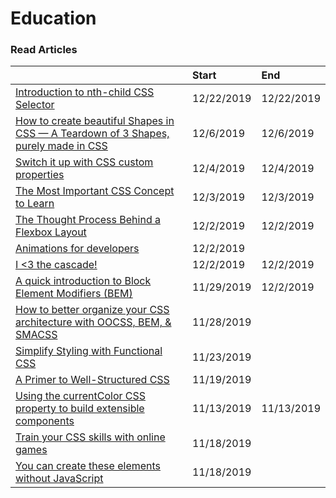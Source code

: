 # Education

### Read Articles

|  | Start | End |
| :--- | :--- | :--- |
| [Introduction to nth-child CSS Selector](https://medium.com/better-programming/introduction-to-nth-child-css-selector-9a94c9f00268) | 12/22/2019 | 12/22/2019 |
| [How to create beautiful Shapes in CSS — A Teardown of 3 Shapes, purely made in CSS](https://itnext.io/how-to-create-beautiful-shapes-in-css-a-teardown-of-3-shapes-purely-made-in-css-c3ac7cb99c4) | 12/6/2019 | 12/6/2019 |
| [Switch it up with CSS custom properties](https://css.christmas/2019/2) | 12/4/2019 | 12/4/2019 |
| [The Most Important CSS Concept to Learn](https://medium.com/free-code-camp/the-most-important-css-concept-to-learn-8e929c944a19) | 12/3/2019 | 12/3/2019 |
| [The Thought Process Behind a Flexbox Layout](https://css-tricks.com/the-thought-process-behind-a-flexbox-layout/) | 12/2/2019 | 12/2/2019 |
| [Animations for developers](https://dev.to/iamschulz/animation-for-developers-c4b) | 12/2/2019 |  |
| [I &lt;3 the cascade!](https://gomakethings.com/i-3-the-cascade) | 12/2/2019 | 12/2/2019 |
| [A quick introduction to Block Element Modifiers \(BEM\)](https://medium.com/free-code-camp/a-quick-introduction-to-block-element-modifiers-bem-9df46d29b64c) | 11/29/2019 | 12/2/2019 |
| [How to better organize your CSS architecture with OOCSS, BEM, & SMACSS](https://medium.com/free-code-camp/how-to-better-organize-your-css-architecture-with-oocss-bem-smacss-65e8a5c207c0) | 11/28/2019 |  |
| [Simplify Styling with Functional CSS](https://blog.prototypr.io/simplify-styling-with-functional-css-7b3e4edc2243) | 11/23/2019 |  |
| [A Primer to Well-Structured CSS](https://journal.highlandsolutions.com/a-primer-to-well-structured-css-96ce61b184f6) | 11/19/2019 |  |
| [Using the currentColor CSS property to build extensible components](https://gomakethings.com/using-the-currentcolor-css-property-to-build-extensible-components/) | 11/13/2019 | 11/13/2019 |
| [Train your CSS skills with online games ](https://dev.to/paco_ita/train-your-css-skills-with-online-games-4ah3) | 11/18/2019 |  |
| [You can create these elements without JavaScript](https://dev.to/adrianbdesigns/you-can-create-these-elements-without-javascript-525a) | 11/18/2019 |  |

